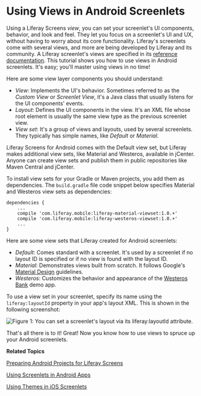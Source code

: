 # Using Views in Android Screenlets [](id=using-views-in-android-screenlets)

Using a Liferay Screens *view*, you can set your screenlet's UI components,
behavior, and look and feel. They let you focus on a screenlet's UI and UX,
without having to worry about its core functionality. Liferay's screenlets come
with several views, and more are being developed by Liferay and its community. A
Liferay screenlet's views are specified in its
[reference documentation](/develop/reference/-/knowledge_base/6-2/screenlets-in-liferay-screens-for-android).
This tutorial shows you how to use views in Android screenlets. It's easy;
you'll master using views in no time!

Here are some view layer components you should understand: 

- *View*: Implements the UI's behavior. Sometimes referred to as the *Custom
  View* or *Screenlet View*, it's a Java class that usually listens for the UI
  components' events.
- *Layout*: Defines the UI components in the view. It's an XML file whose root
  element is usually the same view type as the previous screenlet view.
- *View set*: It's a group of views and layouts, used by several
  screenlets. They typically has simple names, like *Default* or *Material*. 

Liferay Screens for Android comes with the Default view set, but Liferay makes
additional view sets, like Material and Westeros, available in jCenter. Anyone
can create view sets and publish them in public repositories like Maven Central
and jCenter. 

To install view sets for your Gradle or Maven projects, you add them as
dependencies. The `build.gradle` file code snippet below specifies Material and
Westeros view sets as dependencies: 

    dependencies {
        ...
        compile 'com.liferay.mobile:liferay-material-viewset:1.0.+'
        compile 'com.liferay.mobile:liferay-westeros-viewset:1.0.+'	
        ...
    }

Here are some view sets that Liferay created for Android screenlets:

- *Default*: Comes standard with a screenlet. It's used by a screenlet if no
  layout ID is specified or if no view is found with the layout ID.
- *Material*: Demonstrates views built from scratch. It follows Google's
  [Material Design](https://developer.android.com/design/material/index.html) 
  guidelines. 
- *Westeros*: Customizes the behavior and appearance of the
  [Westeros Bank](https://github.com/liferay/liferay-screens/tree/master/android/samples/bankofwesteros) 
  demo app. 

To use a view set in your screenlet, specify its name using the
`liferay:layoutId` property in your app's layout XML. This is shown in the
following screenshot: 

![Figure 1: You can set a screenlet's layout via its `liferay:layoutId` attribute.](../../images/screens-android-layoutid-xml.png)

That's all there is to it! Great! Now you know how to use views to spruce up 
your Android screenlets. 

<!-- We can use this once the theme creation tutorial is available. - Jim 
This opens up a world of possibilities, like writing your own views.
-->

**Related Topics**

[Preparing Android Projects for Liferay Screens](/develop/tutorials/-/knowledge_base/6-2/preparing-android-projects-for-liferay-screens)

[Using Screenlets in Android Apps](/develop/tutorials/-/knowledge_base/6-2/using-screenlets-in-android-apps)

[Using Themes in iOS Screenlets](/develop/tutorials/-/knowledge_base/6-2/using-themes-in-ios-screenlets)
